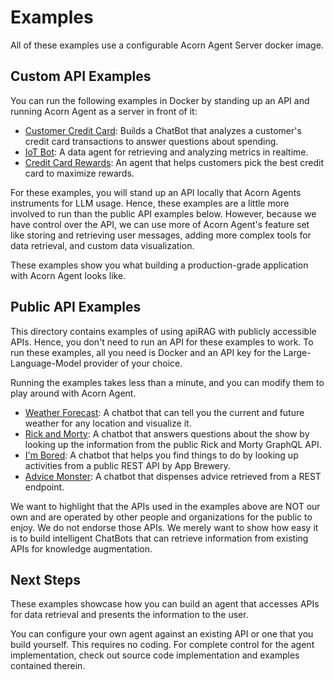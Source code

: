 # Examples

All of these examples use a configurable Acorn Agent Server docker image.

## Custom API Examples

You can run the following examples in Docker by standing up an API and running Acorn Agent as a server in front of it:

* [Customer Credit Card](https://github.com/DataSQRL/datasqrl-examples/tree/main/finance-credit-card-chatbot): Builds a ChatBot that analyzes a customer's credit card transactions to answer questions about spending.
* [IoT Bot](https://github.com/DataSQRL/datasqrl-examples/tree/main/iot-sensor-metrics): A data agent for retrieving and analyzing metrics in realtime.
* [Credit Card Rewards](https://github.com/DataSQRL/datasqrl-examples/tree/main/finance-credit-card-chatbot): An agent that helps customers pick the best credit card to maximize rewards.

For these examples, you will stand up an API locally that Acorn Agents instruments for LLM usage. Hence, these examples are a little more involved to run than the public API examples below. However, because we have control over the API, we can use more of Acorn Agent's feature set like storing and retrieving user messages, adding more complex tools for data retrieval, and custom data visualization.

These examples show you what building a production-grade application with Acorn Agent looks like. 

## Public API Examples

This directory contains examples of using apiRAG with publicly accessible APIs. Hence, you don't need to run an API for these examples to work. To run these examples, all you need is Docker and an API key for the Large-Language-Model provider of your choice. 

Running the examples takes less than a minute, and you can modify them to play around with Acorn Agent.

* [Weather Forecast](weather/): A chatbot that can tell you the current and future weather for any location and visualize it.
* [Rick and Morty](rickandmorty/): A chatbot that answers questions about the show by looking up the information from the public Rick and Morty GraphQL API.
* [I'm Bored](activity/): A chatbot that helps you find things to do by looking up activities from a public REST API by App Brewery.
* [Advice Monster](advice/): A chatbot that dispenses advice retrieved from a REST endpoint.

We want to highlight that the APIs used in the examples above are NOT our own and are operated by other people and organizations for the public to enjoy. We do not endorse those APIs. We merely want to show how easy it is to build intelligent ChatBots that can retrieve information from existing APIs for knowledge augmentation.

## Next Steps

These examples showcase how you can build an agent that accesses APIs for data retrieval and presents the information to the user. 

You can configure your own agent against an existing API or one that you build yourself. This requires no coding.
For complete control for the agent implementation, check out source code implementation and examples contained therein.
